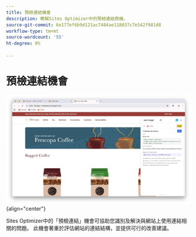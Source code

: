 ```yaml
---
title: 預檢連結機會
description: 瞭解Sites Optimizer中的預檢連結商機。
source-git-commit: 6e177ef6b9d121ac7484ae118037c7e542f981d8
workflow-type: tm+mt
source-wordcount: '55'
ht-degree: 0%

---
```



# 預檢連結機會

![預檢連結機會](./assets/links/hero.png){align="center"}

Sites Optimizer中的「預檢連結」機會可協助您識別及解決與網站上使用連結相關的問題。 此機會著重於評估網站的連結結構，並提供可行的改善建議。
